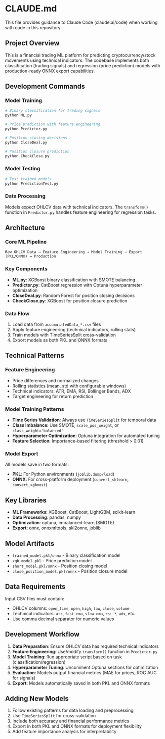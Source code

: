 # CLAUDE.md

This file provides guidance to Claude Code (claude.ai/code) when working with code in this repository.

## Project Overview

This is a financial trading ML platform for predicting cryptocurrency/stock movements using technical indicators. The codebase implements both classification (trading signals) and regression (price prediction) models with production-ready ONNX export capabilities.

## Development Commands

### Model Training
```bash
# Binary classification for trading signals
python ML.py

# Price prediction with feature engineering
python Predictor.py  

# Position closing decisions
python CloseDeal.py

# Position closure prediction
python CheckClose.py
```

### Model Testing
```bash
# Test trained models
python PredictionTest.py
```

### Data Processing
Models expect OHLCV data with technical indicators. The `transform()` function in `Predictor.py` handles feature engineering for regression tasks.

## Architecture

### Core ML Pipeline
```
Raw OHLCV Data → Feature Engineering → Model Training → Export (PKL/ONNX) → Production
```

### Key Components
- **ML.py**: XGBoost binary classification with SMOTE balancing
- **Predictor.py**: CatBoost regression with Optuna hyperparameter optimization  
- **CloseDeal.py**: Random Forest for position closing decisions
- **CheckClose.py**: XGBoost for position closure prediction

### Data Flow
1. Load data from `accumulatedData_*.csv` files
2. Apply feature engineering (technical indicators, rolling stats)
3. Train models with TimeSeriesSplit cross-validation
4. Export models as both PKL and ONNX formats

## Technical Patterns

### Feature Engineering
- Price differences and normalized changes
- Rolling statistics (mean, std with configurable windows)
- Technical indicators: ATR, EMA, RSI, Bollinger Bands, ADX
- Target engineering for return prediction

### Model Training Patterns
- **Time Series Validation**: Always use `TimeSeriesSplit` for temporal data
- **Class Imbalance**: Use SMOTE, `scale_pos_weight`, or `class_weight='balanced'`
- **Hyperparameter Optimization**: Optuna integration for automated tuning
- **Feature Selection**: Importance-based filtering (threshold > 0.01)

### Model Export
All models save in two formats:
- **PKL**: For Python environments (`joblib.dump/load`)
- **ONNX**: For cross-platform deployment (`convert_sklearn`, `convert_xgboost`)

## Key Libraries
- **ML Frameworks**: XGBoost, CatBoost, LightGBM, scikit-learn
- **Data Processing**: pandas, numpy
- **Optimization**: optuna, imbalanced-learn (SMOTE)
- **Export**: onnx, onnxmltools, skl2onnx, joblib

## Model Artifacts
- `trained_model.pkl/onnx` - Binary classification model
- `xgb_model.pkl` - Price prediction model  
- `short_model.pkl/onnx` - Position closing model
- `close_position_model.pkl/onnx` - Position closure model

## Data Requirements
Input CSV files must contain:
- OHLCV columns: `open_time`, `open`, `high`, `low`, `close`, `volume`
- Technical indicators: `atr`, `fast_ema`, `slow_ema`, `rsi_*`, `adx`, etc.
- Use comma decimal separator for numeric values

## Development Workflow
1. **Data Preparation**: Ensure OHLCV data has required technical indicators
2. **Feature Engineering**: Use/modify `transform()` function in `Predictor.py`
3. **Model Training**: Run appropriate script based on task (classification/regression)
4. **Hyperparameter Tuning**: Uncomment Optuna sections for optimization
5. **Evaluation**: Models output financial metrics (MAE for prices, ROC AUC for signals)
6. **Export**: Models automatically saved in both PKL and ONNX formats

## Adding New Models
1. Follow existing patterns for data loading and preprocessing
2. Use `TimeSeriesSplit` for cross-validation
3. Include both accuracy and financial performance metrics
4. Export in both PKL and ONNX formats for deployment flexibility
5. Add feature importance analysis for interpretability